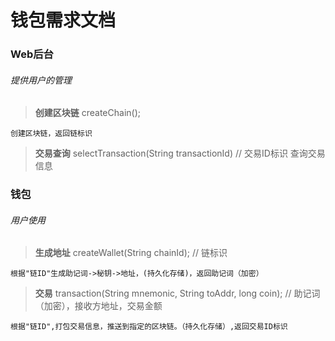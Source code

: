# **钱包需求文档**

###  Web后台
###### 提供用户的管理

> **创建区块链**
createChain();

	创建区块链，返回链标识
> **交易查询**
selectTransaction(String transactionId) // 交易ID标识
	查询交易信息



###  钱包
###### 用户使用
> **生成地址**
createWallet(String chainId); // 链标识

	根据"链ID"生成助记词->秘钥->地址，(持久化存储)，返回助记词（加密）
	
> **交易**
transaction(String mnemonic, String toAddr, long coin); // 助记词（加密），接收方地址，交易金额

	根据"链ID",打包交易信息，推送到指定的区块链。（持久化存储）,返回交易ID标识







